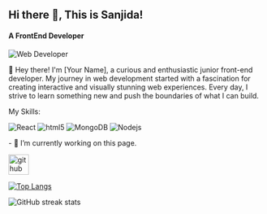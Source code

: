 ## Hi there 👋, This is Sanjida!
#### A FrontEnd Developer 
![Web Developer](https://arturssmirnovs.github.io/github-profile-readme-generator/images/banner.png)

👋 Hey there! I'm [Your Name], a curious and enthusiastic junior front-end developer. My journey in web development started with a fascination for creating interactive and visually stunning web experiences. Every day, I strive to learn something new and push the boundaries of what I can build.

My Skills:
<P>
   <img alt="React" src="https://img.shields.io/badge/-React-45b8d8?style=flat-square&logo=react&logoColor=white" />
     <img alt="html5" src="https://img.shields.io/badge/-HTML5-E34F26?style=flat-square&logo=html5&logoColor=white" />
  <img alt="MongoDB" src="https://img.shields.io/badge/-MongoDB-13aa52?style=flat-square&logo=mongodb&logoColor=white" />
  <img alt="Nodejs" src="https://img.shields.io/badge/-Nodejs-43853d?style=flat-square&logo=Node.js&logoColor=white" />


</P>
- 🔭 I’m currently working on this page. 


[<img src='https://cdn.jsdelivr.net/npm/simple-icons@3.0.1/icons/github.svg' alt='github' height='40'>](https://github.com/SanjidaOSD)  

[![Top Langs](https://github-readme-stats.vercel.app/api/top-langs/?username=SanjidaOSD)](https://github.com/anuraghazra/github-readme-stats)

![GitHub streak stats](https://streak-stats.demolab.com/?user=SanjidaOSD)  




